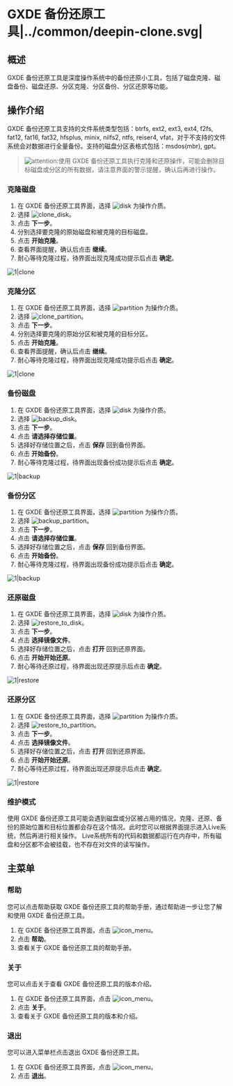 #  GXDE 备份还原工具|../common/deepin-clone.svg|

## 概述

 GXDE 备份还原工具是深度操作系统中的备份还原小工具，包括了磁盘克隆、磁盘备份、磁盘还原、分区克隆、分区备份、分区还原等功能。

## 操作介绍

 GXDE 备份还原工具支持的文件系统类型包括：btrfs, ext2, ext3, ext4, f2fs, fat12, fat16, fat32, hfsplus, minix, nilfs2, ntfs, reiser4, vfat，对于不支持的文件系统会对数据进行全量备份。支持的磁盘分区表格式包括：msdos(mbr), gpt。

>![attention](icon/attention.svg):使用 GXDE 备份还原工具执行克隆和还原操作，可能会删除目标磁盘或分区的所有数据，请注意界面的警示提醒，确认后再进行操作。

### 克隆磁盘

1.  在 GXDE 备份还原工具界面，选择 ![disk](icon/disk.svg) 为操作介质。
2.  选择 ![clone_disk](icon/clone_disk.svg)。
3.  点击 **下一步**。
4.  分别选择要克隆的原始磁盘和被克隆的目标磁盘。
5.  点击 **开始克隆**。
6.  查看界面提醒，确认后点击 **继续**。
7.  耐心等待克隆过程，待界面出现克隆成功提示后点击 **确定**。

![1|clone](jpg/clone2.jpg)

### 克隆分区

1.  在 GXDE 备份还原工具界面，选择 ![partition](icon/partition.svg) 为操作介质。
2.  选择 ![clone_partition](icon/clone_partition.svg)。
3.  点击 **下一步**。
4.  分别选择要克隆的原始分区和被克隆的目标分区。
5.  点击 **开始克隆**。
6.  查看界面提醒，确认后点击 **继续**。
7.  耐心等待克隆过程，待界面出现克隆成功提示后点击 **确定**。

![1|clone](jpg/clone4.jpg)

### 备份磁盘

1.  在 GXDE 备份还原工具界面，选择 ![disk](icon/disk.svg) 为操作介质。
2.  选择 ![backup_disk](icon/backup_disk.svg)。
3.  点击 **下一步**。
4.  点击 **请选择存储位置**。
5.  选择好存储位置之后，点击 **保存** 回到备份界面。
6.  点击 **开始备份**。
7.  耐心等待克隆过程，待界面出现备份成功提示后点击 **确定**。

![1|backup](jpg/backup2.jpg)

### 备份分区

1.  在 GXDE 备份还原工具界面，选择 ![partition](icon/partition.svg) 为操作介质。
2.  选择 ![backup_partition](icon/backup_partition.svg)。
3.  点击 **下一步**。
4.  点击 **请选择存储位置**。
5.  选择好存储位置之后，点击 **保存** 回到备份界面。
6.  点击 **开始备份**。
7.  耐心等待克隆过程，待界面出现备份成功提示后点击 **确定**。

![1|backup](jpg/backup4.jpg)

### 还原磁盘

1.  在 GXDE 备份还原工具界面，选择 ![disk](icon/disk.svg) 为操作介质。
2.  选择 ![restore_to_disk](icon/restore_to_disk.svg)。
3.  点击 **下一步**。
4.  点击 **选择镜像文件**。
5.  选择好存储位置之后，点击 **打开** 回到还原界面。
6.  点击 **开始开始还原**。
7.  耐心等待还原过程，待界面出现还原提示后点击 **确定**。

![1|restore](jpg/restore2.jpg)

### 还原分区

1.  在 GXDE 备份还原工具界面，选择 ![partition](icon/partition.svg) 为操作介质。
2.  选择 ![restore_to_partition](icon/restore_to_partition.svg)。
3.  点击 **下一步**。
4.  点击 **选择镜像文件**。
5.  选择好存储位置之后，点击 **打开** 回到还原界面。
6.  点击 **开始开始还原**。
7.  耐心等待还原过程，待界面出现还原提示后点击 **确定**。

![1|restore](jpg/restore4.jpg)

### 维护模式

使用 GXDE 备份还原工具可能会遇到磁盘或分区被占用的情况，克隆、还原、备份的原始位置和目标位置都会存在这个情况。此时您可以根据界面提示进入Live系统，然后再进行相关操作。
Live系统所有的代码和数据都运行在内存中，所有磁盘和分区都不会被挂载，也不存在对文件的读写操作。

## 主菜单

### 帮助

您可以点击帮助获取 GXDE 备份还原工具的帮助手册，通过帮助进一步让您了解和使用 GXDE 备份还原工具。

1. 在 GXDE 备份还原工具界面，点击 ![icon_menu](icon/icon_menu.svg)。
2. 点击 **帮助**。
3. 查看关于 GXDE 备份还原工具的帮助手册。

### 关于

您可以点击关于查看 GXDE 备份还原工具的版本介绍。

1. 在 GXDE 备份还原工具界面，点击 ![icon_menu](icon/icon_menu.svg)。
2. 点击 **关于**。
3. 查看关于 GXDE 备份还原工具的版本和介绍。


### 退出

您可以进入菜单栏点击退出 GXDE 备份还原工具。

1. 在 GXDE 备份还原工具界面，点击 ![icon_menu](icon/icon_menu.svg)。
2. 点击 **退出**。

